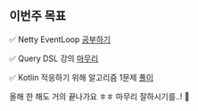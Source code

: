 ## 이번주 목표

✅ Netty EventLoop [공부하기](https://github.com/Road-of-CODEr/netty-reactive/blob/main/netty/%5B3%5D%20EventLoop/README.md#eventloop)  

✅ Query DSL 강의 [마무리](https://github.com/huisam/QueryDsl/commits/master)  

✅ Kotlin 적응하기 위해 알고리즘 1문제 [풀이](MissingNumber.kt)  

올해 한 해도 거의 끝나가요 ㅎㅎ 마무리 잘하시기를..! 👏  